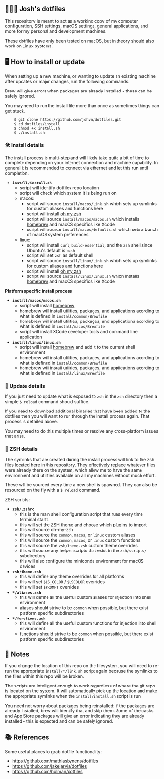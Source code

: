 ## 👨🏻‍💻 Josh's dotfiles

This repository is meant to act as a working copy of my computer configuration, SSH settings, macOS settings, general applications, and more for my personal and development machines. 

These dotfiles have only been tested on macOS, but in theory should also work on Linux systems.


## 🖥 How to install or update

When setting up a new machine, or wanting to update an existing machine after updates or major changes, run the following commands.

Brew will give errors when packages are already installed - these can be safely ignored.

You may need to run the install file more than once as sometimes things can get stuck.

```
    $ git clone https://github.com/jshvn/dotfiles.git
    $ cd dotfiles/install
    $ chmod +x install.sh
    $ ./install.sh
```

### 🛠 Install details

The install process is multi-step and will likely take quite a bit of time to complete depending on your internet connection and machine capability. In general it is recommended to connect via ethernet and let this run until completion.

* **`install/install.sh`**
    * script will identify dotfiles repo location
    * script will check which system it is being run on
    * macos:
        * script will source `install/macos/link.sh` which sets up symlinks for custom aliases and functions here
        * script will install [oh my zsh](https://github.com/ohmyzsh/ohmyzsh)
        * script will source `install/macos/macos.sh` which installs [homebrew](https://brew.sh/) and macOS specifics like Xcode
        * script will source `install/macos/defaults.sh` which sets a bunch of macOS system preferences
    * linux:
        * script will install `curl`, `build-essential`, and the `zsh` shell since Ubuntu's default is `bash`
        * script will set `zsh` as default shell
        * script will source `install/linux/link.sh` which sets up symlinks for custom aliases and functions here
        * script will install [oh my zsh](https://github.com/ohmyzsh/ohmyzsh)
        * script will source `install/linux/linux.sh` which installs [homebrew](https://brew.sh/) and macOS specifics like Xcode


**Platform specific install process**

* **`install/macos/macos.sh`**
    * script will install [homebrew](https://brew.sh/)
    * homebrew will install utilities, packages, and applications acording to what is defined in `install/common/Brewfile`
    * homebrew will install utilities, packages, and applications acording to what is defined in `install/macos/Brewfile`
    * script will install XCode developer tools and command line application
* **`install/linux/linux.sh`**
    * script will install [homebrew](https://brew.sh/) and add it to the current shell environment
    * homebrew will install utilities, packages, and applications acording to what is defined in `install/common/Brewfile`
    * homebrew will install utilities, packages, and applications acording to what is defined in `install/linux/Brewfile`

### 🔭 Update details

If you just need to update what is exposed to `zsh` in the `zsh` directory then a simple `$ reload` command should suffice.

If you need to download additional binaries that have been added to the dotfiles then you will want to run through the install process again. That process is detailed above.

You may need to do this multiple times or resolve any cross-platform issues that arise.


### 🦪 ZSH details

The symlinks that are created during the install process will link to the zsh files located here in this repository. They effectively replace whatever files were already there on the system, which allow me to have the same environment and utilities available on all my machines without much effort.

These will be sourced every time a new shell is spawned. They can also be resourced on the fly with a `$ reload` command.

ZSH scripts:

* **`zsh/.zshrc`**
    * this is the main shell configuration script that runs every time terminal starts
    * this will set the ZSH theme and choose which plugins to import
    * this will source oh-my-zsh
    * this will source the `common`, `macos`, or `linux` custom aliases
    * this will source the `common`, `macos`, or `linux` custom functions
    * this will source the `zsh/theme.zsh` custom theme overrides
    * this will source any helper scripts that exist in the `zsh/scripts/` subdirectory
    * this will also configure the miniconda environment for macOS devices
* **`zsh/theme.zsh`**
    * this will define any theme overrides for all platforms
    * this will set `$LS_COLOR` / `$LSCOLOR` overrides
    * this will set `$PROMPT` overrides
* **`*/aliases.zsh`**
    * this will define all the useful custom aliases for injection into shell environment
    * aliases should strive to be `common` when possible, but there exist platform specific subdirectories
* **`*/functions.zsh`**
    * this will define all the useful custom functions for injection into shell environment
    * functions should strive to be `common` when possible, but there exist platform specific subdirectories


## 📘 Notes

If you change the location of this repo on the filesystem, you will need to re-run the appropriate `install/*/link.sh` script again because the symlinks to the files within this repo will be broken.

The scripts are intelligent enough to work regardless of where the git repo is located on the system. It will automatically pick up the location and make the appropriate symlinks when the `install/install.sh` script is run.

You need not worry about packages being reinstalled: if the packages are already installed, brew will identify that and skip them. Some of the casks and App Store packages will give an error indicating they are already installed - this is expected and can be safely ignored.

## 📚 References

Some useful places to grab dotfile functionality:

- https://github.com/mathiasbynens/dotfiles
- https://github.com/jakejarvis/dotfiles
- https://github.com/holman/dotfiles
